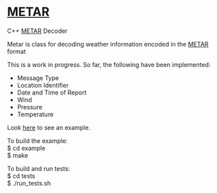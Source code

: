 # <a href="https://www.storage-b.com/c/572">METAR</a>
C++ <a href="https://en.wikipedia.org/wiki/METAR">METAR</a> Decoder

Metar is class for decoding weather information encoded in the <a href="https://en.wikipedia.org/wiki/METAR">METAR</a> format

This is a work in progress.  So far, the following have been implemented:
  * Message Type
  * Location Identifier
  * Date and Time of Report
  * Wind
  * Pressure
  * Temperature

Look <a href="https://github.com/jachappell/METAR/blob/master/example/main.cpp">here</a> to see an example.
 
To build the example:<br />
$ cd example <br />
$ make<br />

To build and run tests:<br />
$ cd tests <br />
$ ./run_tests.sh <br />
